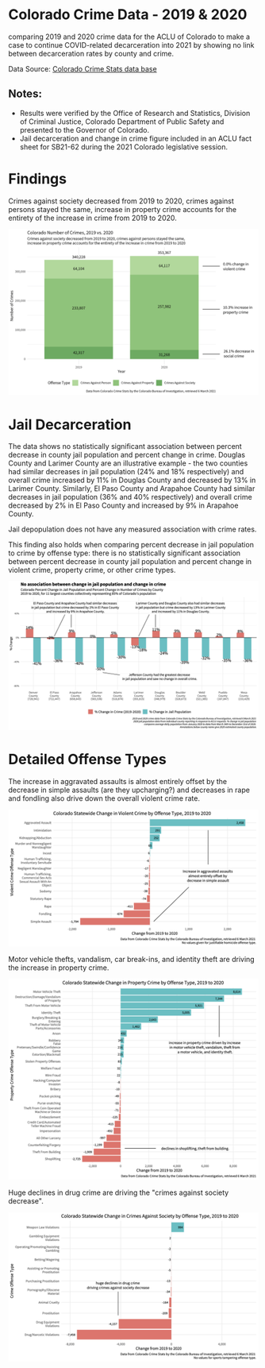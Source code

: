 # Colorado Crime Data - 2019 & 2020
comparing 2019 and 2020 crime data for the ACLU of Colorado to make a case to continue COVID-related decarceration into 2021 by showing no link between
decarceration rates by county and crime. 

Data Source: [Colorado Crime Stats data base](https://coloradocrimestats.state.co.us/public/Browse/browsetables.aspx?PerspectiveLanguage=en)



## Notes: 

  * Results were verified by the Office of Research and Statistics, Division of Criminal Justice, Colorado Department of Public Safety and presented to the Governor of Colorado.
  * Jail decarceration and change in crime figure included in an ACLU fact sheet for SB21-62 during the 2021 Colorado legislative session. 


# Findings

Crimes against society decreased from 2019 to 2020, crimes against persons stayed the same, increase in property crime accounts for the entirety of the increase in crime from 2019 to 2020. 

![num](plots/co-numberofcrimes-annotated.png)


# Jail Decarceration

The data shows no statistically significant association between percent decrease in county jail population and percent change in crime. Douglas County and Larimer County are an illustrative example - the two counties had similar decreases in jail population (24% and 18% respectively) and overall crime increased by 11% in Douglas County and decreased by 13% in Larimer County. Similarly, El Paso County and Arapahoe County had similar decreases in jail population (36% and 40% respectively) and overall crime decreased by 2% in El Paso County and increased by 9% in Arapahoe County. 

Jail depopulation does not have any measured association with crime rates.

This finding also holds when comparing percent decrease in jail population to crime by offense type: there is no statistically significant association between percent decrease in county jail population and percent change in violent crime, property crime, or other crime types.

![num](plots/change-comp-annotated.png)

# Detailed Offense Types 

The increase in aggravated assaults is almost entirely offset by the decrease in simple assaults (are they upcharging?) and decreases in rape and fondling also drive down the overall violent crime rate. 

![num](plots/change-violent-detail.png)

Motor vehicle thefts, vandalism, car break-ins, and identity theft are driving the increase in property crime. 

![num](plots/change-property-detail.png)

Huge declines in drug crime are driving the "crimes against society decrease".

![num](plots/change-society-detail.png)


